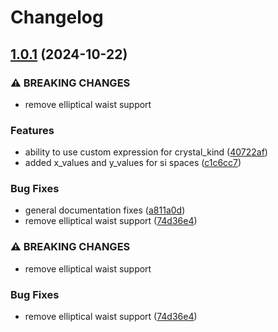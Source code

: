 # Changelog

## [1.0.1](https://github.com/spdcalc/spdcalc-py/compare/0.1.0-alpha.4...v1.0.1) (2024-10-22)


### ⚠ BREAKING CHANGES

* remove elliptical waist support

### Features

* ability to use custom expression for crystal_kind ([40722af](https://github.com/spdcalc/spdcalc-py/commit/40722afdbb1f8c305c353ac4a16ff1632640fd62))
* added x_values and y_values for si spaces ([c1c6cc7](https://github.com/spdcalc/spdcalc-py/commit/c1c6cc7eef46d715ceba7e533c33a4ff35f95724))


### Bug Fixes

* general documentation fixes ([a811a0d](https://github.com/spdcalc/spdcalc-py/commit/a811a0d2bbb5e9bf0e3482391d92a26c671cca91))
* remove elliptical waist support ([74d36e4](https://github.com/spdcalc/spdcalc-py/commit/74d36e46ecb0175f785751d6d6dbadc06f1933b9))


### ⚠ BREAKING CHANGES

* remove elliptical waist support

### Bug Fixes

* remove elliptical waist support ([74d36e4](https://github.com/spdcalc/spdcalc-py/commit/74d36e46ecb0175f785751d6d6dbadc06f1933b9))

